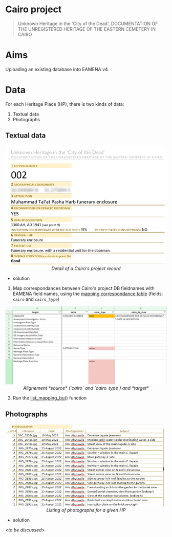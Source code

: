# Cairo project 
> Unknown Heritage in the 'City of the Dead', DOCUMENTATION OF THE UNREGISTERED HERITAGE OF THE EASTERN CEMETERY IN CAIRO

# Aims

Uploading an existing database into EAMENA v4

# Data

For each Heritage Place (HP), there is two kinds of data:

1. Textual data
2. Photographs

## Textual data

<p align="center">
  <img alt="img-name" src="./www/record-ex.png" width="700">
  <br>
    <em>Detail of a Cairo's project record</em>
</p>

* solution

1. Map correspondances between Cairo's project DB fieldnames with EAMENA field names, using the [mapping correspondance table](https://github.com/eamena-project/eamenaR#mapping-file) (fields: `cairo` and `cairo_type`)

<p align="center">
  <img alt="img-name" src="./www/mapping-ex.png" width="700">
  <br>
    <em>Alignement *source* (`cairo` and `cairo_type`) and *target*</em>
</p>

2. Run the [list_mapping_bu()](https://eamena-project.github.io/eamenaR/doc/list_mapping_bu) function

## Photographs

<p align="center">
  <img alt="img-name" src="./www/record-photo-table.png" width="700">
  <br>
    <em>Listing of photographs for a given HP</em>
</p>


* solution

<*to be discussed*>



